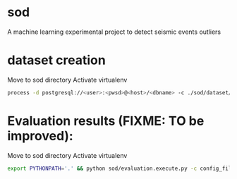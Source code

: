 # sod
A machine learning experimental project to detect seismic events outliers


# dataset creation
Move to sod directory
Activate virtualenv
```bash
process -d postgresql://<user>:<pwsd>@<host>/<dbname> -c ./sod/dataset/executions/oneminutewindows.yaml -p ./sod/dataset/executions/oneminutewindows.py ./tmp/datasets/onwminutewindows.hdf
```


# Evaluation results (FIXME: TO be improved):
Move to sod directory
Activate virtualenv
```bash
export PYTHONPATH='.' && python sod/evaluation.execute.py -c config_file
```
